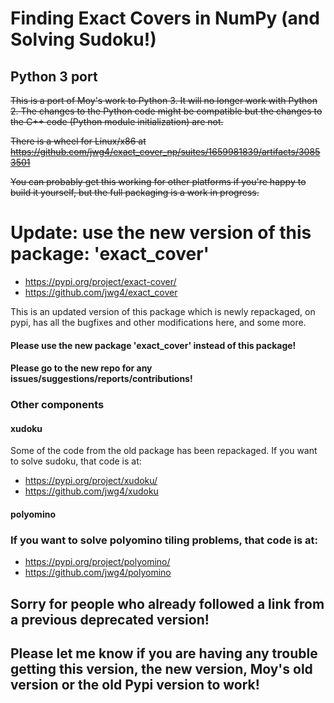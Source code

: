 Finding Exact Covers in NumPy (and Solving Sudoku!)
===================================================

## Python 3 port
~~This is a port of Moy's work to Python 3. It will no longer work with Python 2. The changes to the Python code might be compatible but the changes to the C++ code (Python module initialization) are not.~~

~~There is a wheel for Linux/x86 at https://github.com/jwg4/exact_cover_np/suites/1659981839/artifacts/30853501~~

~~You can probably get this working for other platforms if you're happy to build it yourself, but the full packaging is a work in progress.~~

# Update: use the new version of this package: 'exact_cover'

- https://pypi.org/project/exact-cover/
- https://github.com/jwg4/exact_cover

This is an updated version of this package which is newly repackaged, on pypi, has all the bugfixes and other modifications here, and some more.

#### Please use the new package 'exact_cover' instead of this package!
#### Please go to the new repo for any issues/suggestions/reports/contributions!

### Other components
#### xudoku
Some of the code from the old package has been repackaged. If you want to solve sudoku, that code is at:
- https://pypi.org/project/xudoku/
- https://github.com/jwg4/xudoku
#### polyomino
### If you want to solve polyomino tiling problems, that code is at:
- https://pypi.org/project/polyomino/
- https://github.com/jwg4/polyomino

## Sorry for people who already followed a link from a previous deprecated version!
## Please let me know if you are having any trouble getting this version, the new version, Moy's old version or the old Pypi version to work!




